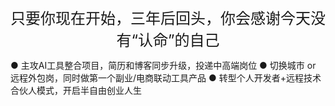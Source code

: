 <center><font  size=5>只要你现在开始，三年后回头，你会感谢今天没有“认命”的自己</font></center>


● 主攻AI工具整合项目，简历和博客同步升级，投递中高端岗位
● 切换城市 or 远程外包岗，同时做第一个副业/电商联动工具产品
● 转型个人开发者+远程技术合伙人模式，开启半自由创业人生